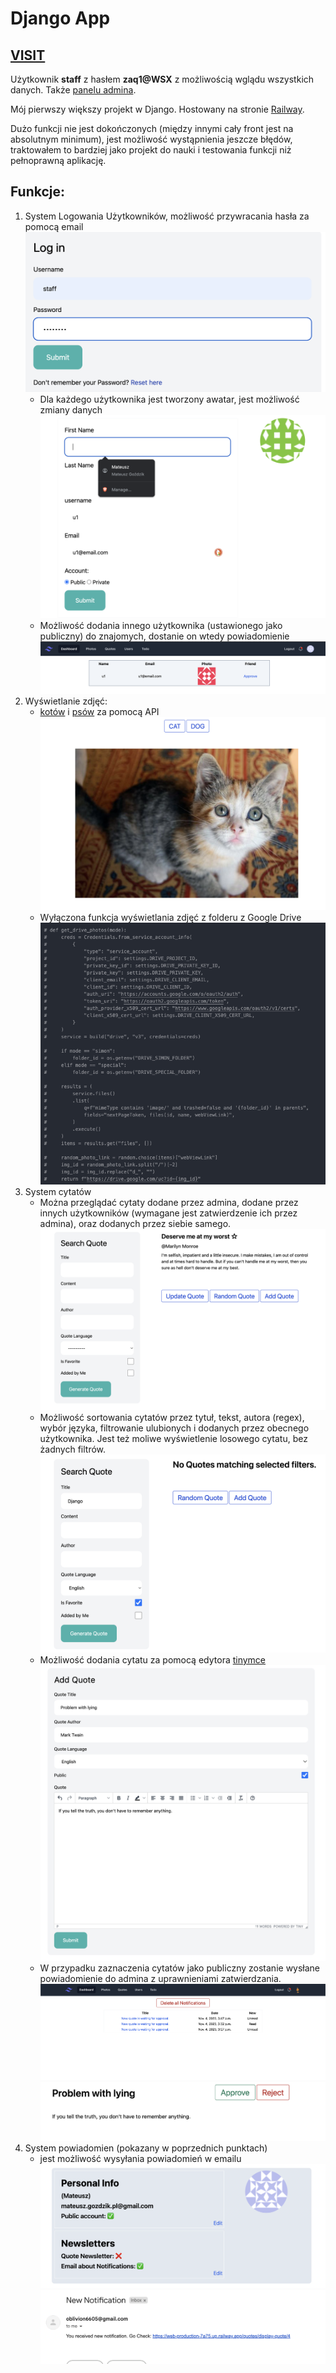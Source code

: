 # Django App

## [VISIT](https://web-production-7a75.up.railway.app/)

Użytkownik **staff** z hasłem **zaq1@WSX** z możliwością wglądu wszystkich danych. Także [panelu admina](https://web-production-7a75.up.railway.app/admin).

Mój pierwszy większy projekt w Django.
Hostowany na stronie [Railway](https://railway.app/).

Dużo funkcji nie jest dokończonych (między innymi cały front jest na absolutnym minimum), jest możliwość wystąpnienia jeszcze błędów, traktowałem to bardziej jako projekt do nauki i testowania funkcji niż pełnoprawną aplikację.

## Funkcje:

1. System Logowania Użytkowników, możliwość przywracania hasła za pomocą email
   ![Obraz z logowania](readme-images/image.png)
   - Dla każdego użytkownika jest tworzony awatar, jest możliwość zmiany danych
     ![Alt text](readme-images/image-8.png)
   - Możliwość dodania innego użytkownika (ustawionego jako publiczny) do znajomych, dostanie on wtedy powiadomienie
     ![Alt text](readme-images/image-9.png)
1. Wyświetlanie zdjęć:
   - [kotów](https://thecatapi.com/) i [psów](https://dog.ceo/dog-api/) za pomocą API
     ![Obraz Kotka](readme-images/image-1.png)
   - Wyłączona funkcja wyświetlania zdjęć z folderu z Google Drive
     ![Zakomentowy kod dla wyświetlania zdjęc z google drive](readme-images/image-2.png)
1. System cytatów
   - Można przeglądać cytaty dodane przez admina, dodane przez innych użytkowników (wymagane jest zatwierdzenie ich przez admina), oraz dodanych przez siebie samego.
     ![strona z cytatami](readme-images/image-3.png)
   - Możliwość sortowania cytatów przez tytuł, tekst, autora (regex), wybór języka, filtrowanie ulubionych i dodanych przez obecnego użytkownika. Jest też moliwe wyświetlenie losowego cytatu, bez żadnych filtrów.
     ![Filtrowanie cytatów](readme-images/image-4.png)
   - Możliwość dodania cytatu za pomocą edytora [tinymce](https://www.tiny.cloud/)
     ![Dodanie cytatu](readme-images/image-5.png)
   - W przypadku zaznaczenia cytatów jako publiczny zostanie wysłane powiadomienie do admina z uprawnieniami zatwierdzania.
     ![Powiadomienie dla admina o nowym cytacie](readme-images/image-6.png)
     ![Możliwość zatwierdzenia cytatu przez admina](readme-images/image-7.png)
1. System powiadomien (pokazany w poprzednich punktach)
   - jest możliwość wysyłania powiadomień w emailu
     ![Alt text](readme-images/image-10.png)
     ![Alt text](readme-images/image-11.png)
